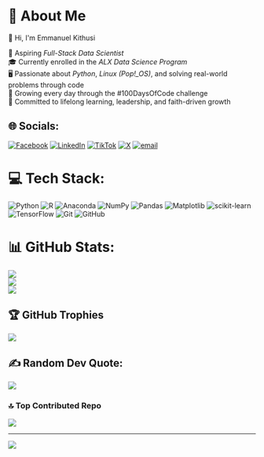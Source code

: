 # 💫 About Me
👋 Hi, I'm Emmanuel Kithusi

🚀 Aspiring *Full-Stack Data Scientist*  
🎓 Currently enrolled in the *ALX Data Science Program*  
🖥️ Passionate about *Python*, *Linux (Pop!_OS)*, and solving real-world problems through code  
🧠 Growing every day through the #100DaysOfCode challenge  
🙏 Committed to lifelong learning, leadership, and faith-driven growth


## 🌐 Socials:
[![Facebook](https://img.shields.io/badge/Facebook-%231877F2.svg?logo=Facebook&logoColor=white)](https://facebook.com/https://web.facebook.com/emmanuel.nyamae.7/) [![LinkedIn](https://img.shields.io/badge/LinkedIn-%230077B5.svg?logo=linkedin&logoColor=white)](https://linkedin.com/in/www.linkedin.com/in/kithusi-emmanuel) [![TikTok](https://img.shields.io/badge/TikTok-%23000000.svg?logo=TikTok&logoColor=white)](https://tiktok.com/@https://www.tiktok.com/@kithusi.ds) [![X](https://img.shields.io/badge/X-black.svg?logo=X&logoColor=white)](https://x.com/https://x.com/kithusi02) [![email](https://img.shields.io/badge/Email-D14836?logo=gmail&logoColor=white)](mailto:kithusiemmanuel3@gmail.com) 

# 💻 Tech Stack:
![Python](https://img.shields.io/badge/python-3670A0?style=for-the-badge&logo=python&logoColor=ffdd54) ![R](https://img.shields.io/badge/r-%23276DC3.svg?style=for-the-badge&logo=r&logoColor=white) ![Anaconda](https://img.shields.io/badge/Anaconda-%2344A833.svg?style=for-the-badge&logo=anaconda&logoColor=white) ![NumPy](https://img.shields.io/badge/numpy-%23013243.svg?style=for-the-badge&logo=numpy&logoColor=white) ![Pandas](https://img.shields.io/badge/pandas-%23150458.svg?style=for-the-badge&logo=pandas&logoColor=white) ![Matplotlib](https://img.shields.io/badge/Matplotlib-%23ffffff.svg?style=for-the-badge&logo=Matplotlib&logoColor=black) ![scikit-learn](https://img.shields.io/badge/scikit--learn-%23F7931E.svg?style=for-the-badge&logo=scikit-learn&logoColor=white) ![TensorFlow](https://img.shields.io/badge/TensorFlow-%23FF6F00.svg?style=for-the-badge&logo=TensorFlow&logoColor=white) ![Git](https://img.shields.io/badge/git-%23F05033.svg?style=for-the-badge&logo=git&logoColor=white) ![GitHub](https://img.shields.io/badge/github-%23121011.svg?style=for-the-badge&logo=github&logoColor=white)
# 📊 GitHub Stats:
![](https://github-readme-stats.vercel.app/api?username=Immah25&theme=dark&hide_border=false&include_all_commits=false&count_private=false)<br/>
![](https://nirzak-streak-stats.vercel.app/?user=Immah25&theme=dark&hide_border=false)<br/>
![](https://github-readme-stats.vercel.app/api/top-langs/?username=Immah25&theme=dark&hide_border=false&include_all_commits=false&count_private=false&layout=compact)

## 🏆 GitHub Trophies
![](https://github-profile-trophy.vercel.app/?username=Immah25&theme=radical&no-frame=false&no-bg=false&margin-w=4)

## ✍️ Random Dev Quote:
![](https://quotes-github-readme.vercel.app/api?type=horizontal&theme=radical)

### 🔝 Top Contributed Repo
![](https://github-contributor-stats.vercel.app/api?username=Immah25&limit=5&theme=dark&combine_all_yearly_contributions=true)

---
[![](https://visitcount.itsvg.in/api?id=Immah25&icon=0&color=0)](https://visitcount.itsvg.in)

<!-- Proudly created with GPRM ( https://gprm.itsvg.in ) -->

